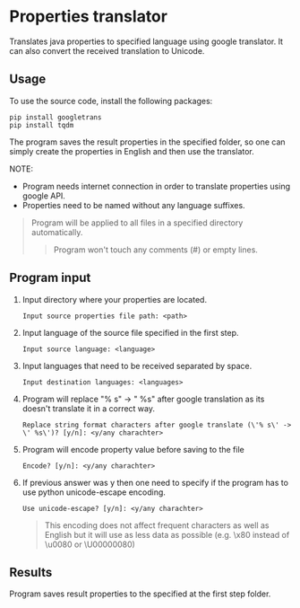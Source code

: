 # Properties translator
Translates java properties to specified language using google translator. It can also convert the received translation to Unicode.

## Usage

To use the source code, install the following packages:

```
pip install googletrans
pip install tqdm
```

The program saves the result properties in the specified folder, so one can simply create the properties in English and then use the translator.

NOTE:
- Program needs internet connection in order to translate properties using google API.
- Properties need to be named without any language suffixes.

> Program will be applied to all files in a specified directory automatically.
>> Program won't touch any comments (#) or empty lines.

## Program input

1. Input directory where your properties are located.
    ```
    Input source properties file path: <path>
    ```

2. Input language of the source file specified in the first step.
    ```
    Input source language: <language>
    ```

3. Input languages that need to be received separated by space.
    ```
    Input destination languages: <languages>
    ```

4. Program will replace "% s" -> " %s" after google translation as its doesn't translate it in a correct way.
    ```
    Replace string format characters after google translate (\'% s\' -> \' %s\')? [y/n]: <y/any charachter>
    ```

5. Program will encode property value before saving to the file
    ```
    Encode? [y/n]: <y/any charachter>
    ```

6. If previous answer was y then one need to specify if the program has to use python unicode-escape encoding.
    ```
    Use unicode-escape? [y/n]: <y/any charachter>
    ```
    > This encoding does not affect frequent characters as well as English but it will use as less data as possible (e.g. \x80 instead of \u0080 or \U00000080)

## Results

Program saves result properties to the specified at the first step folder.
